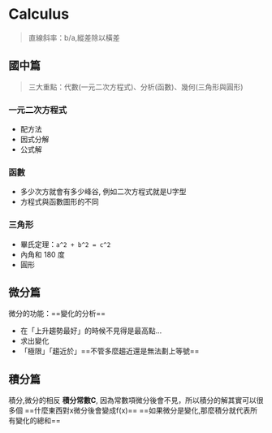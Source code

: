 # Calculus
> 直線斜率：b/a,縱差除以橫差

## 國中篇

> 三大重點：代數(一元二次方程式)、分析(函數)、幾何(三角形與圓形)

### 一元二次方程式
- 配方法
- 因式分解
- 公式解

### 函數
- 多少次方就會有多少峰谷, 例如二次方程式就是U字型
- 方程式與函數圖形的不同

### 三角形
- 畢氏定理：`a^2 + b^2 = c^2`
- 內角和 180 度
- 圓形

## 微分篇
微分的功能：==變化的分析==
- 在「上升趨勢最好」的時候不見得是最高點...
- 求出變化
- 「極限」「趨近於」==不管多麼趨近還是無法劃上等號==

<!-- ![](https://hackmd.io/_uploads/ryOZ5_OSc.jpg)
![](https://hackmd.io/_uploads/rJdWqOdHc.jpg) -->

## 積分篇
積分,微分的相反
**積分常數C**, 因為常數項微分後會不見，所以積分的解其實可以很多個
==什麼東西對x微分後會變成f(x)==
==如果微分是變化,那麼積分就代表所有變化的總和==

